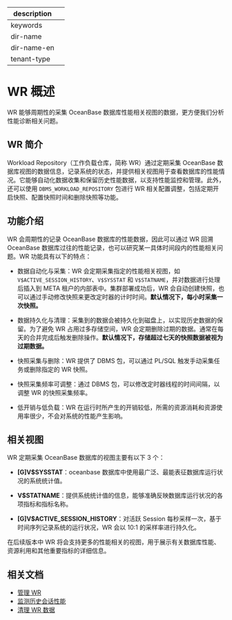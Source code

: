 |description||
|---|---|
|keywords||
|dir-name||
|dir-name-en||
|tenant-type||

# WR 概述

WR 能够周期性的采集 OceanBase 数据库性能相关视图的数据，更方便我们分析性能诊断相关问题。

## WR 简介

Workload Repository（工作负载仓库，简称 WR）通过定期采集 OceanBase 数据库视图的数据信息，记录系统的状态，并提供相关视图用于查看数据库的性能情况。它能够自动化数据收集和保留历史性能数据，以支持性能监控和管理。此外，还可以使用 `DBMS_WORKLOAD_REPOSITORY` 包进行 WR 相关配置调整，包括定期开启快照、配置快照时间和删除快照等功能。

## 功能介绍

WR 会周期性的记录 OceanBase 数据库的性能数据，因此可以通过 WR 回溯 OceanBase 数据库过往的性能记录，也可以研究某一具体时间段内的性能相关问题。WR 功能具有以下的特点：

* 数据自动化与采集：WR 会定期采集指定的性能相关视图，如 `V$ACTIVE_SESSION_HISTORY`、`V$SYSSTAT` 和 `V$STATNAME`，并对数据进行处理后插入到 META 租户的内部表中。集群部署成功后，WR 会自动创建快照，也可以通过手动修改快照来更改定时器的计时时间。**默认情况下，每小时采集一次快照。**

* 数据持久化与清理：采集到的数据会被持久化到磁盘上，以实现历史数据的保留。为了避免 WR 占用过多存储空间，WR 会定期删除过期的数据。通常在每天的合并完成后触发删除操作。**默认情况下，存储超过七天的快照数据被视为过期数据。**

* 快照采集与删除：WR 提供了 DBMS 包，可以通过 PL/SQL 触发手动采集任务或删除指定的 WR 快照。

* 快照采集频率可调整：通过 DBMS 包，可以修改定时器线程的时间间隔，以调整 WR 的快照采集频率。

* 低开销与低负载：WR 在运行时所产生的开销较低，所需的资源消耗和资源使用率很少，不会对系统的性能产生影响。

## 相关视图

WR 定期采集 OceanBase 数据库的视图主要有以下 3 个：

* **[G]V$SYSSTAT**：oceanbase 数据库中使用最广泛、最能表征数据库运行状况的系统统计值。

* **V$STATNAME**：提供系统统计值的信息，能够准确反映数据库运行状况的各项指标和指标名称。

* **[G]V$ACTIVE_SESSION_HISTORY**：对活跃 Session 每秒采样一次，基于时间序列记录系统的运行状况，WR 会以 10:1 的采样率进行持久化。

在后续版本中 WR 将会支持更多的性能相关的视图，用于展示有关数据库性能、资源利用和其他重要指标的详细信息。

## 相关文档

* [管理 WR](200.manage-wr.md)
* [监测历史会话性能](300.monitor-historical-session-performance.md)
* [清理 WR 数据](400.clean-up-wr-data.md)
